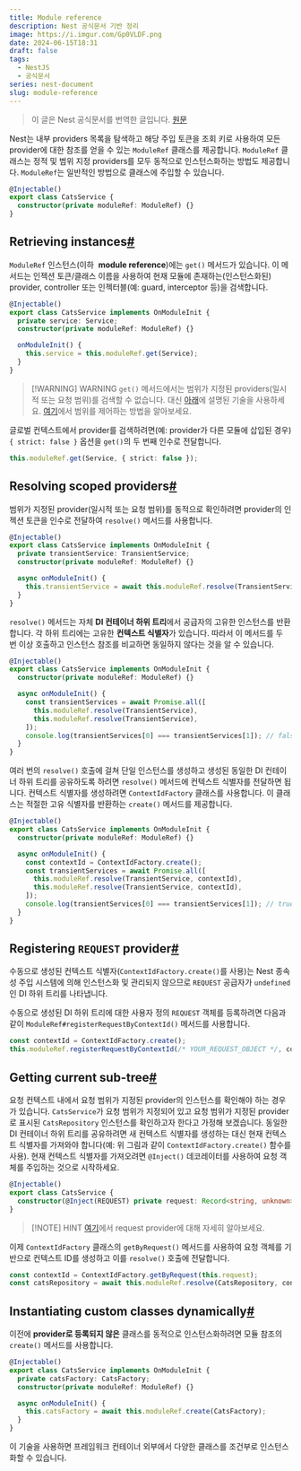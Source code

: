 ```yaml
---
title: Module reference
description: Nest 공식문서 기반 정리
image: https://i.imgur.com/Gp0VLDF.png
date: 2024-06-15T18:31
draft: false
tags:
  - NestJS
  - 공식문서
series: nest-document
slug: module-reference
---
```


> 이 글은 Nest 공식문서를 번역한 글입니다. [원문](https://docs.nestjs.com/fundamentals/module-ref)

Nest는 내부 providers 목록을 탐색하고 해당 주입 토큰을 조회 키로 사용하여 모든 provider에 대한 참조를 얻을 수 있는 `ModuleRef` 클래스를 제공합니다. `ModuleRef` 클래스는 정적 및 범위 지정 providers를 모두 동적으로 인스턴스화하는 방법도 제공합니다. `ModuleRef`는 일반적인 방법으로 클래스에 주입할 수 있습니다.

```typescript title="cats.service.ts"
@Injectable()
export class CatsService {
  constructor(private moduleRef: ModuleRef) {}
}
```

## Retrieving instances[#](https://docs.nestjs.com/fundamentals/module-ref#retrieving-instances)

`ModuleRef` 인스턴스(이하  **module reference**)에는 `get()` 메서드가 있습니다. 이 메서드는 인젝션 토큰/클래스 이름을 사용하여 현재 모듈에 존재하는(인스턴스화된) provider, controller 또는 인젝터블(예: guard, interceptor 등)을 검색합니다.

```typescript title="cats.service.ts"
@Injectable()
export class CatsService implements OnModuleInit {
  private service: Service;
  constructor(private moduleRef: ModuleRef) {}

  onModuleInit() {
    this.service = this.moduleRef.get(Service);
  }
}
```

> [!WARNING] WARNING
> `get()` 메서드에서는 범위가 지정된 providers(일시적 또는 요청 범위)를 검색할 수 없습니다. 대신 [아래](https://docs.nestjs.com/fundamentals/module-ref#resolving-scoped-providers)에 설명된 기술을 사용하세요. [여기](https://docs.nestjs.com/fundamentals/injection-scopes)에서 범위를 제어하는 방법을 알아보세요.

글로벌 컨텍스트에서 provider를 검색하려면(예: provider가 다른 모듈에 삽입된 경우) `{ strict: false }` 옵션을 `get()`의 두 번째 인수로 전달합니다.

```typescript
this.moduleRef.get(Service, { strict: false });
```

## Resolving scoped providers[#](https://docs.nestjs.com/fundamentals/module-ref#resolving-scoped-providers)

범위가 지정된 provider(일시적 또는 요청 범위)를 동적으로 확인하려면 provider의 인젝션 토큰을 인수로 전달하여 `resolve()` 메서드를 사용합니다.

```typescript title="cats.service.ts"
@Injectable()
export class CatsService implements OnModuleInit {
  private transientService: TransientService;
  constructor(private moduleRef: ModuleRef) {}

  async onModuleInit() {
    this.transientService = await this.moduleRef.resolve(TransientService);
  }
}
```

`resolve()` 메서드는 자체 **DI 컨테이너 하위 트리**에서 공급자의 고유한 인스턴스를 반환합니다. 각 하위 트리에는 고유한 **컨텍스트 식별자**가 있습니다. 따라서 이 메서드를 두 번 이상 호출하고 인스턴스 참조를 비교하면 동일하지 않다는 것을 알 수 있습니다.

```typescript title="cats.service.ts"
@Injectable()
export class CatsService implements OnModuleInit {
  constructor(private moduleRef: ModuleRef) {}

  async onModuleInit() {
    const transientServices = await Promise.all([
      this.moduleRef.resolve(TransientService),
      this.moduleRef.resolve(TransientService),
    ]);
    console.log(transientServices[0] === transientServices[1]); // false
  }
}
```

여러 번의 `resolve()` 호출에 걸쳐 단일 인스턴스를 생성하고 생성된 동일한 DI 컨테이너 하위 트리를 공유하도록 하려면 `resolve()` 메서드에 컨텍스트 식별자를 전달하면 됩니다. 컨텍스트 식별자를 생성하려면 `ContextIdFactory` 클래스를 사용합니다. 이 클래스는 적절한 고유 식별자를 반환하는 `create()` 메서드를 제공합니다.

```typescript title="cats.service.ts"
@Injectable()
export class CatsService implements OnModuleInit {
  constructor(private moduleRef: ModuleRef) {}

  async onModuleInit() {
    const contextId = ContextIdFactory.create();
    const transientServices = await Promise.all([
      this.moduleRef.resolve(TransientService, contextId),
      this.moduleRef.resolve(TransientService, contextId),
    ]);
    console.log(transientServices[0] === transientServices[1]); // true
  }
}
```

## Registering `REQUEST` provider[#](https://docs.nestjs.com/fundamentals/module-ref#registering-request-provider)

수동으로 생성된 컨텍스트 식별자(`ContextIdFactory.create()`를 사용)는 Nest 종속성 주입 시스템에 의해 인스턴스화 및 관리되지 않으므로 `REQUEST` 공급자가 `undefined`인 DI 하위 트리를 나타냅니다.

수동으로 생성된 DI 하위 트리에 대한 사용자 정의 `REQUEST` 객체를 등록하려면 다음과 같이 `ModuleRef#registerRequestByContextId()` 메서드를 사용합니다.

```typescript
const contextId = ContextIdFactory.create();
this.moduleRef.registerRequestByContextId(/* YOUR_REQUEST_OBJECT */, contextId);
```

## Getting current sub-tree[#](https://docs.nestjs.com/fundamentals/module-ref#getting-current-sub-tree)

요청 컨텍스트 내에서 요청 범위가 지정된 provider의 인스턴스를 확인해야 하는 경우가 있습니다. `CatsService`가 요청 범위가 지정되어 있고 요청 범위가 지정된 provider로 표시된 `CatsRepository` 인스턴스를 확인하고자 한다고 가정해 보겠습니다. 동일한 DI 컨테이너 하위 트리를 공유하려면 새 컨텍스트 식별자를 생성하는 대신 현재 컨텍스트 식별자를 가져와야 합니다(예: 위 그림과 같이 `ContextIdFactory.create()` 함수를 사용). 현재 컨텍스트 식별자를 가져오려면 `@Inject()` 데코레이터를 사용하여 요청 객체를 주입하는 것으로 시작하세요.

```typescript title="cats.service.ts"
@Injectable()
export class CatsService {
  constructor(@Inject(REQUEST) private request: Record<string, unknown>) {}
}
```

> [!NOTE] HINT
> [여기](https://docs.nestjs.com/fundamentals/injection-scopes#request-provider)에서 request provider에 대해 자세히 알아보세요.

이제 `ContextIdFactory` 클래스의 `getByRequest()` 메서드를 사용하여 요청 객체를 기반으로 컨텍스트 ID를 생성하고 이를 `resolve()` 호출에 전달합니다.

```typescript
const contextId = ContextIdFactory.getByRequest(this.request);
const catsRepository = await this.moduleRef.resolve(CatsRepository, contextId);
```

## Instantiating custom classes dynamically[#](https://docs.nestjs.com/fundamentals/module-ref#instantiating-custom-classes-dynamically)

이전에 **provider로 등록되지 않은** 클래스를 동적으로 인스턴스화하려면 모듈 참조의 `create()` 메서드를 사용합니다.

```typescript title="cats.service.ts"
@Injectable()
export class CatsService implements OnModuleInit {
  private catsFactory: CatsFactory;
  constructor(private moduleRef: ModuleRef) {}

  async onModuleInit() {
    this.catsFactory = await this.moduleRef.create(CatsFactory);
  }
}
```

이 기술을 사용하면 프레임워크 컨테이너 외부에서 다양한 클래스를 조건부로 인스턴스화할 수 있습니다.
